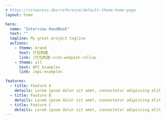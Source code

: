 ```yaml
---
# https://vitepress.dev/reference/default-theme-home-page
layout: home

hero:
  name: "Interview HandBook"
  text: ""
  tagline: My great project tagline
  actions:
    - theme: brand
      text: 打包构建
      link: /打包构建-vite-webpack-rollup
    - theme: alt
      text: API Examples
      link: /api-examples

features:
  - title: Feature A
    details: Lorem ipsum dolor sit amet, consectetur adipiscing elit
  - title: Feature B
    details: Lorem ipsum dolor sit amet, consectetur adipiscing elit
  - title: Feature C
    details: Lorem ipsum dolor sit amet, consectetur adipiscing elit
---
```


